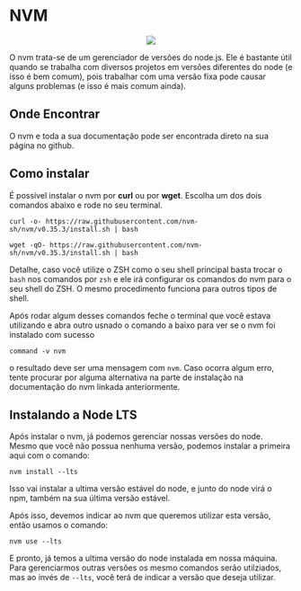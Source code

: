 # NVM

<div style="text-align:center"><img src="https://miro.medium.com/max/1400/1*0HGTGpb0bdSo_xdlptb4-A.png" /></div>

O nvm trata-se de um gerenciador de versões do node.js. Ele é bastante útil quando se trabalha com diversos projetos em versões diferentes do node (e isso é bem comum), pois trabalhar com uma versão fixa pode causar alguns problemas (e isso é mais comum ainda).

## Onde Encontrar

O nvm e toda a sua documentação pode ser encontrada direto na sua <a src="https://github.com/nvm-sh/nvm">página</a> no github.

## Como instalar

É possível instalar o nvm por **curl** ou por **wget**. Escolha um dos dois comandos abaixo e rode no seu terminal.

```
curl -o- https://raw.githubusercontent.com/nvm-sh/nvm/v0.35.3/install.sh | bash
```

```
wget -qO- https://raw.githubusercontent.com/nvm-sh/nvm/v0.35.3/install.sh | bash

```

Detalhe, caso você utilize o ZSH como o seu shell principal basta trocar o `bash` nos comandos por `zsh` e ele irá configurar os comandos do nvm para o seu shell do ZSH. O mesmo procedimento funciona para outros tipos de shell.

Após rodar algum desses comandos feche o terminal que você estava utilizando e abra outro usnado o comando a baixo para ver se o nvm foi instalado com sucesso

```
command -v nvm
```

o resultado deve ser uma mensagem com `nvm`. Caso ocorra algum erro, tente procurar por alguma alternativa na parte de instalação na documentação do nvm linkada anteriormente.

## Instalando a Node LTS

Após instalar o nvm, já podemos gerenciar nossas versões do node. Mesmo que você não possua nenhuma versão, podemos instalar a primeira aqui com o comando:

```
nvm install --lts
```

Isso vai instalar a ultima versão estável do node, e junto do node virá o npm, também na sua última versão estável.

Após isso, devemos indicar ao nvm que queremos utilizar esta versão, então usamos o comando:

```
nvm use --lts
```

E pronto, já temos a ultima versão do node instalada em nossa máquina. Para gerenciarmos outras versões os mesmo comandos serão utilziados, mas ao invés de `--lts`, você terá de indicar a versão que deseja utilizar.
